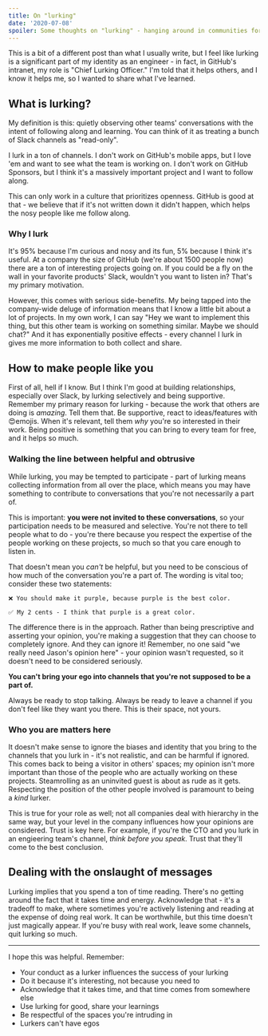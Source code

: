 ```yaml
---
title: On "lurking"
date: '2020-07-08'
spoiler: Some thoughts on "lurking" - hanging around in communities for the sake of learning.
---
```


This is a bit of a different post than what I usually write, but I feel like lurking is a significant part of my identity as an engineer - in fact, in GitHub's intranet, my role is "Chief Lurking Officer." I'm told that it helps others, and I know it helps me, so I wanted to share what I've learned.

## What is lurking?

My definition is this: quietly observing other teams' conversations with the intent of following along and learning. You can think of it as treating a bunch of Slack channels as "read-only".

I lurk in a ton of channels. I don't work on GitHub's mobile apps, but I love 'em and want to see what the team is working on. I don't work on GitHub Sponsors, but I think it's a massively important project and I want to follow along.

This can only work in a culture that prioritizes openness. GitHub is good at that - we believe that if it's not written down it didn't happen, which helps the nosy people like me follow along.

### Why I lurk

It's 95% because I'm curious and nosy and its fun, 5% because I think it's useful. At a company the size of GitHub (we're about 1500 people now) there are a ton of interesting projects going on. If you could be a fly on the wall in your favorite products' Slack, wouldn't you want to listen in? That's my primary motivation.

However, this comes with serious side-benefits. My being tapped into the company-wide deluge of information means that I know a little bit about a lot of projects. In my own work, I can say "Hey we want to implement this thing, but this other team is working on something similar. Maybe we should chat?" And it has exponentially positive effects - every channel I lurk in gives me more information to both collect and share.

## How to make people like you

First of all, hell if I know. But I think I'm good at building relationships, especially over Slack, by lurking selectively and being supportive. Remember my primary reason for lurking - because the work that others are doing is _amazing_. Tell them that. Be supportive, react to ideas/features with 😍emojis. When it's relevant, tell them _why_ you're so interested in their work. Being positive is something that you can bring to every team for free, and it helps so much.

### Walking the line between helpful and obtrusive

While lurking, you may be tempted to participate - part of lurking means collecting information from all over the place, which means you may have something to contribute to conversations that you're not necessarily a part of.

This is important: **you were not invited to these conversations**, so your participation needs to be measured and selective. You're not there to tell people what to do - you're there because you respect the expertise of the people working on these projects, so much so that you care enough to listen in.

That doesn't mean you _can't_ be helpful, but you need to be conscious of how much of the conversation you're a part of. The wording is vital too; consider these two statements:

```
❌ You should make it purple, because purple is the best color.
```

```
✅ My 2 cents - I think that purple is a great color.
```

The difference there is in the approach. Rather than being prescriptive and asserting your opinion, you're making a suggestion that they can choose to completely ignore. And they can ignore it! Remember, no one said "we really need Jason's opinion here" - your opinion wasn't requested, so it doesn't need to be considered seriously.

**You can't bring your ego into channels that you're not supposed to be a part of.**

Always be ready to stop talking. Always be ready to leave a channel if you don't feel like they want you there. This is their space, not yours.

### Who you are matters here

It doesn't make sense to ignore the biases and identity that you bring to the channels that you lurk in - it's not realistic, and can be harmful if ignored. This comes back to being a visitor in others' spaces; my opinion isn't more important than those of the people who are actually working on these projects. Steamrolling as an uninvited guest is about as rude as it gets. Respecting the position of the other people involved is paramount to being a _kind_ lurker.

This is true for your role as well; not all companies deal with hierarchy in the same way, but your level in the company influences how your opinions are considered. Trust is key here. For example, if you're the CTO and you lurk in an engieering team's channel, _think before you speak_. Trust that they'll come to the best conclusion.

## Dealing with the onslaught of messages

Lurking implies that you spend a ton of time reading. There's no getting around the fact that it takes time and energy. Acknowledge that - it's a tradeoff to make, where sometimes you're actively listening and reading at the expense of doing real work. It can be worthwhile, but this time doesn't just magically appear. If you're busy with real work, leave some channels, quit lurking so much.

---

I hope this was helpful. Remember:

* Your conduct as a lurker influences the success of your lurking
* Do it because it's interesting, not because you need to
* Acknowledge that it takes time, and that time comes from somewhere else
* Use lurking for good, share your learnings
* Be respectful of the spaces you're intruding in
* Lurkers can't have egos
